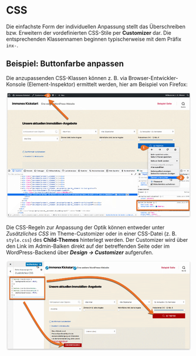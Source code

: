 # CSS

Die einfachste Form der individuellen Anpassung stellt das Überschreiben bzw. Erweitern der vordefinierten CSS-Stile per **Customizer** dar. Die entsprechenden Klassennamen beginnen typischerweise mit dem Präfix `inx-`.

## Beispiel: Buttonfarbe anpassen

Die anzupassenden CSS-Klassen können z. B. via Browser-Entwickler-Konsole (Element-Inspektor) ermittelt werden, hier am Beispiel von Firefox:

![CSS-Stile via Firefox Inspector](../assets/scst-ff-css-inspector.png)

Die CSS-Regeln zur Anpassung der Optik können entweder unter *Zusätzliches CSS* im Theme-Customizer oder in einer CSS-Datei (z. B. `style.css`) des **Child-Themes** hinterlegt werden. Der Customizer wird über den Link im Admin-Balken direkt auf der betreffenden Seite oder im WordPress-Backend über ***Design → Customizer*** aufgerufen.

![Zusätzliches CSS via Customizer](../assets/scst-customizer-css.png)
